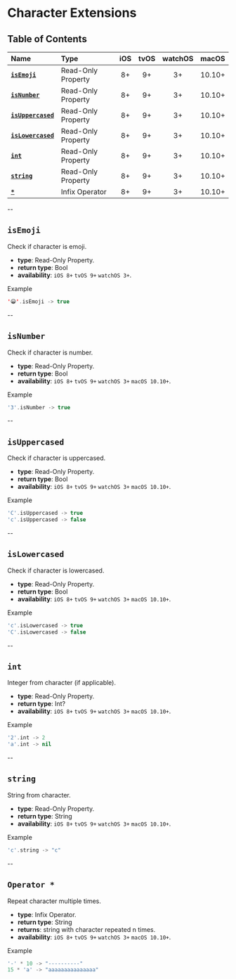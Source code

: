 # Character Extensions


## Table of Contents
| Name | Type | iOS | tvOS | watchOS | macOS |
|:--- | :--- | :---: | :---: | :---: | :---: |
| [**`isEmoji`**](#isemoji) | Read-Only Property | 8+ | 9+ | 3+ |  10.10+ |
| [**`isNumber`**](#isnumber) | Read-Only Property | 8+ | 9+ | 3+ | 10.10+ |
| [**`isUppercased`**](#isuppercased) | Read-Only Property | 8+ | 9+ | 3+ | 10.10+ |
| [**`isLowercased`**](#islowercased) | Read-Only Property | 8+ | 9+ | 3+ | 10.10+ |
| [**`int`**](#int) | Read-Only Property | 8+ | 9+ | 3+ | 10.10+ |
| [**`string`**](#string) | Read-Only Property | 8+ | 9+ | 3+ | 10.10+ |
| [**`*`**](#operator-) | Infix Operator | 8+ | 9+ | 3+ | 10.10+ |

--

## `isEmoji`
Check if character is emoji.

 - **type**: Read-Only Property.
 - **return type**: Bool
 - **availability**: `iOS 8+` `tvOS 9+` `watchOS 3+`.

Example

```swift
'😀'.isEmoji -> true
```

--

## `isNumber`
Check if character is number.

 - **type**: Read-Only Property.
 - **return type**: Bool
 - **availability**: `iOS 8+` `tvOS 9+` `watchOS 3+` `macOS 10.10+`.

Example

```swift
'3'.isNumber -> true
```

--

## `isUppercased`
Check if character is uppercased.

 - **type**: Read-Only Property.
 - **return type**: Bool
 - **availability**: `iOS 8+` `tvOS 9+` `watchOS 3+` `macOS 10.10+`.

Example

```swift
'C'.isUppercased -> true
'c'.isUppercased -> false
```

--

## `isLowercased`
Check if character is lowercased.

 - **type**: Read-Only Property.
 - **return type**: Bool
 - **availability**: `iOS 8+` `tvOS 9+` `watchOS 3+` `macOS 10.10+`.

Example

```swift
'c'.isLowercased -> true
'C'.isLowercased -> false
```

--

## `int`
Integer from character (if applicable).

 - **type**: Read-Only Property.
 - **return type**: Int?
 - **availability**: `iOS 8+` `tvOS 9+` `watchOS 3+` `macOS 10.10+`.

Example

```swift
'2'.int -> 2
'a'.int -> nil
```

--

## `string`
String from character.

 - **type**: Read-Only Property.
 - **return type**: String
 - **availability**: `iOS 8+` `tvOS 9+` `watchOS 3+` `macOS 10.10+`.

Example

```swift
'c'.string -> "c"
```

--

## `Operator *`
Repeat character multiple times.

 - **type**: Infix Operator.
 - **return type**: String
 - **returns**: string with character repeated n times.
 - **availability**: `iOS 8+` `tvOS 9+` `watchOS 3+` `macOS 10.10+`.

Example

```swift
'-' * 10 -> "----------"
15 * 'a' -> "aaaaaaaaaaaaaaa"
```
